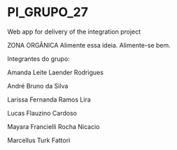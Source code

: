# PI_GRUPO_27
Web app for delivery of the integration project

ZONA ORGÂNICA
Alimente essa ideia. Alimente-se bem.

Integrantes do grupo:

Amanda Leite Laender Rodrigues

André Bruno da Silva

Larissa Fernanda Ramos Lira

Lucas Flauzino Cardoso

Mayara Francielli Rocha Nicacio

Marcellus Turk Fattori 
